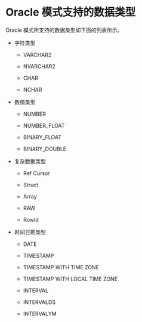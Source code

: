 # Oracle 模式支持的数据类型 

Oracle 模式所支持的数据类型如下面的列表所示。

* 字符类型

  * VARCHAR2

  * NVARCHAR2 
  
  * CHAR

  * NCHAR


* 数值类型

  * NUMBER

  * NUMBER_FLOAT

  * BINARY_FLOAT

  * BINARY_DOUBLE



* 复杂数据类型

  * Ref Cursor
  
  * Struct

  * Array

  * RAW

  * RowId

  

* 时间日期类型

  * DATE

  * TIMESTAMP

  * TIMESTAMP WITH TIME ZONE

  * TIMESTAMP WITH LOCAL TIME ZONE

  * INTERVAL

  * INTERVALDS

  * INTERVALYM

    
  

  




